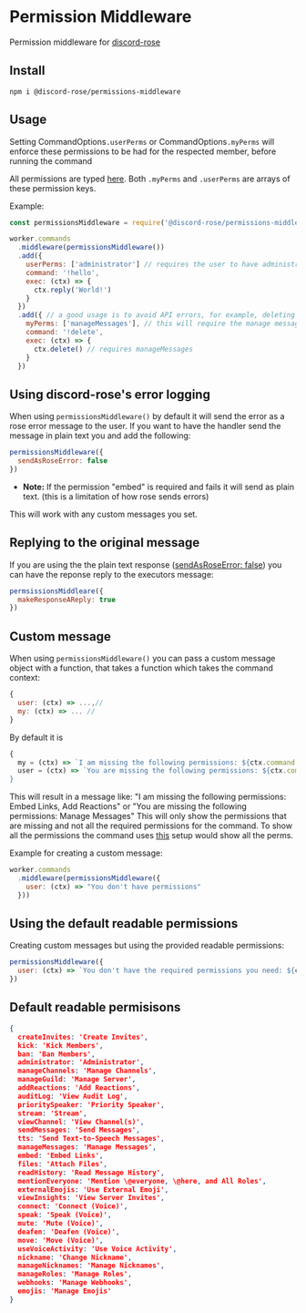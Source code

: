 # Permission Middleware

Permission middleware for [discord-rose](https://npmjs.com/package/discord-rose)

## Install

`npm i @discord-rose/permissions-middleware`

## Usage

Setting CommandOptions`.userPerms` or CommandOptions`.myPerms` will enforce these permissions to be had for the respected member, before running the command

All permissions are typed [here](https://github.com/discord-rose/discord-rose/blob/master/src/utils/Permissions.ts#L5). Both `.myPerms` and `.userPerms` are arrays of these permission keys.

Example:

```js
const permissionsMiddleware = require('@discord-rose/permissions-middleware')

worker.commands
  .middleware(permissionsMiddleware())
  .add({
    userPerms: ['administrator'] // requires the user to have administrator
    command: '!hello',
    exec: (ctx) => {
      ctx.reply('World!')
    }
  })
  .add({ // a good usage is to avoid API errors, for example, deleting messages:
    myPerms: ['manageMessages'], // this will require the manage messages permission
    command: '!delete',
    exec: (ctx) => {
      ctx.delete() // requires manageMessages
    }
  })
```

## Using discord-rose's error logging

When using `permissionsMiddleware()` by default it will send the error as a  rose error message to the user. If you want to have the handler send the message in plain text you and add the following:
```js
permissionsMiddleware({
  sendAsRoseError: false
})
```
- **Note:** If the permission "embed" is required and fails it will send as plain text. (this is a limitation of how rose sends errors)

This will work with any custom messages you set.

## Replying to the original message

If you are using the the plain text response ([sendAsRoseError: false](#using-discord-roses-error-logging "sendAsRoseError = false")) you can have the reponse reply to the executors message:
```js
permsissionsMiddleare({
  makeResponseAReply: true
})
```
## Custom message

When using `permissionsMiddleware()` you can pass a custom message object with a function, that takes a function which takes the command context:
```js
{
  user: (ctx) => ...,//
  my: (ctx) => ... //
}
```

By default it is 
```js
{
  my = (ctx) => `I am missing the following permissions: ${ctx.command.myPerms.filter(p => !ctx.myPerms(p)).map(p => (typeof humanReadable === 'function' ? humanReadable(ctx, p) : humanReadable[p]) || p).join(', ')}`,
  user = (ctx) => `You are missing the following permissions: ${ctx.command.userPerms.filter(p => !ctx.userPerms(p)).map(p => (typeof humanReadable === 'function' ? humanReadable(ctx, p) : humanReadable[p]) || p).join(', ')}\`
}
```
This will result in a message like: "I am missing the following permissions: Embed Links, Add Reactions" or "You are missing the following permissions: Manage Messages"
This will only show the permissions that are missing and not all the required permissions for the command. To show all the permissions the command uses [this](#using-the-default-readable-permissions) setup would show all the perms.


Example for creating a custom message:

```js
worker.commands
  .middleware(permissionsMiddleware({
    user: (ctx) => "You don't have permissions"
  }))
```
## Using the default readable permissions
Creating custom messages but using the provided readable permissions:
```js
permissionsMiddleware({
  user: (ctx) => `You don't have the required permissions you need: ${ctx.command.userPerms.map(p => permissionsMiddleware.humanReadable[p])}`
})
```

## Default readable permisisons
```json
{
  createInvites: 'Create Invites',
  kick: 'Kick Members',
  ban: 'Ban Members',
  administrator: 'Administrator',
  manageChannels: 'Manage Channels',
  manageGuild: 'Manage Server',
  addReactions: 'Add Reactions',
  auditLog: 'View Audit Log',
  prioritySpeaker: 'Priority Speaker',
  stream: 'Stream',
  viewChannel: 'View Channel(s)',
  sendMessages: 'Send Messages',
  tts: 'Send Text-to-Speech Messages',
  manageMessages: 'Manage Messages',
  embed: 'Embed Links',
  files: 'Attach Files',
  readHistory: 'Read Message History',
  mentionEveryone: 'Mention \@everyone, \@here, and All Roles',
  externalEmojis: 'Use External Emoji',
  viewInsights: 'View Server Invites',
  connect: 'Connect (Voice)',
  speak: 'Speak (Voice)',
  mute: 'Mute (Voice)',
  deafen: 'Deafen (Voice)',
  move: 'Move (Voice)',
  useVoiceActivity: 'Use Voice Activity',
  nickname: 'Change Nickname',
  manageNicknames: 'Manage Nicknames',
  manageRoles: 'Manage Roles',
  webhooks: 'Manage Webhooks',
  emojis: 'Manage Emojis'
}
```
[1]: #custom